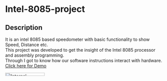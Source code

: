 # Intel-8085-project
## Description
It is an intel 8085 based speedometer with basic functionality to show Speed, Distance etc.</br>
This project was developed to get the insight of the Intel 8085 processor and assembly programming.</br>
Through I got to know how our software instructions interact with hardware.</br>
[Click here for Demo](https://www.youtube.com/watch?v=_k5eFsC49PE#t=1m42s)

<img width="50%" height="5%" alt="Internal" class="center" src="https://user-images.githubusercontent.com/13674791/129457810-c8e75515-d3c8-405d-9f17-48bee9eadaf1.jpeg">


